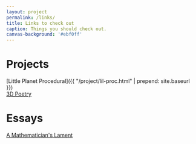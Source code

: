 ```yaml
---
layout: project
permalink: /links/
title: Links to check out
caption: Things you should check out.
canvas-background: '#ebf0ff'
---
```

# Projects
[Little Planet Procedural]({{ "/project/lil-proc.html" | prepend: site.baseurl }})
<br>[3D Poetry](https://twitter.com/ianmaclarty/status/1249266832600485889)


# Essays
[A Mathematician's Lament](https://www.maa.org/external_archive/devlin/LockhartsLament.pdf)